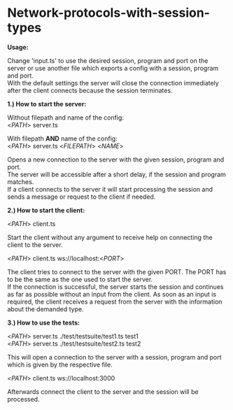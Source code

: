 # Network-protocols-with-session-types

**Usage:**

Change 'input.ts' to use the desired session, program and port on the server or use another file which exports a config with a session, program and port.<br/>
With the default settings the server will close the connection immediately after the client connects because the session terminates.<br/>


**1.) How to start the server:**<br/>

Without filepath and name of the config:<br/>
\<*PATH*> server.ts

With filepath **AND** name of the config:<br/>
\<*PATH*> server.ts \<*FILEPATH*> \<*NAME*>

Opens a new connection to the server with the given session, program and port.<br/>
The server will be accessible after a short delay, if the session and program matches.<br/>
If a client connects to the server it will start processing the session and sends a message or request to the client if needed.

**2.) How to start the client:**<br/>

\<*PATH*> client.ts

Start the client without any argument to receive help on connecting the client to the server.

\<*PATH*> client.ts ws://localhost:<*PORT*>

The client tries to connect to the server with the given PORT. The PORT has to be the same as the one used to start the server.<br/>
If the connection is successful, the server starts the session and continues as far as possible without an input from the client.
As soon as an input is required, the client receives a request from the server with the information about the demanded type.

**3.) How to use the tests:**<br/>

\<*PATH*> server.ts ./test/testsuite/test1.ts test1<br/>
\<*PATH*> server.ts ./test/testsuite/test2.ts test2

This will open a connection to the server with a session, program and port which is given by the respective file.<br/>

\<*PATH*> client.ts ws://localhost:3000

Afterwards connect the client to the server and the session will be processed.
